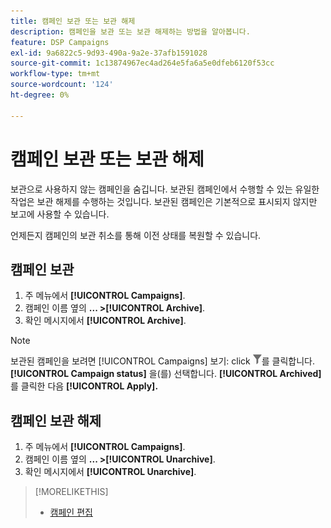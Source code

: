 ```yaml
---
title: 캠페인 보관 또는 보관 해제
description: 캠페인을 보관 또는 보관 해제하는 방법을 알아봅니다.
feature: DSP Campaigns
exl-id: 9a6822c5-9d93-490a-9a2e-37afb1591028
source-git-commit: 1c13874967ec4ad264e5fa6a5e0dfeb6120f53cc
workflow-type: tm+mt
source-wordcount: '124'
ht-degree: 0%

---
```


# 캠페인 보관 또는 보관 해제

보관으로 사용하지 않는 캠페인을 숨깁니다. 보관된 캠페인에서 수행할 수 있는 유일한 작업은 보관 해제를 수행하는 것입니다. 보관된 캠페인은 기본적으로 표시되지 않지만 보고에 사용할 수 있습니다.

언제든지 캠페인의 보관 취소를 통해 이전 상태를 복원할 수 있습니다.

## 캠페인 보관

1. 주 메뉴에서 **[!UICONTROL Campaigns]**.
1. 캠페인 이름 옆의  **... >[!UICONTROL Archive]**.
1. 확인 메시지에서 **[!UICONTROL Archive]**.

>[!NOTE]
>
>보관된 캠페인을 보려면 [!UICONTROL Campaigns] 보기: click ![필터 단추](/help/dsp/assets/filter.png)를 클릭합니다. **[!UICONTROL Campaign status]** 을(를) 선택합니다. **[!UICONTROL Archived]**&#x200B;를 클릭한 다음 **[!UICONTROL Apply].**

## 캠페인 보관 해제

1. 주 메뉴에서 **[!UICONTROL Campaigns]**.
1. 캠페인 이름 옆의  **... >[!UICONTROL Unarchive]**.
1. 확인 메시지에서 **[!UICONTROL Unarchive]**.

>[!MORELIKETHIS]
>
>* [캠페인 편집](campaign-edit.md)

